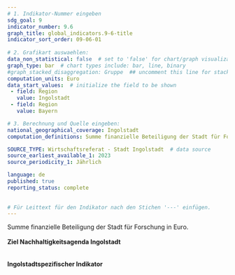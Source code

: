 ```yaml
---
# 1. Indikator-Nummer eingeben 
sdg_goal: 9 
indicator_number: 9.6
graph_title: global_indicators.9-6-title
indicator_sort_order: 09-06-01
 
# 2. Grafikart auswaehlen: 
data_non_statistical: false  # set to 'false' for chart/graph visualization 
graph_type: bar  # chart types include: bar, line, binary 
#graph_stacked_disaggregation: Gruppe  ## uncomment this line for stacked bars. eplace 'Geschlecht' with the field of aggregation. 
computation_units: Euro
data_start_values:  # initialize the field to be shown  
 - field: Region 
   value: Ingolstadt 
 - field: Region 
   value: Bayern 

# 3. Berechnung und Quelle eingeben: 
national_geographical_coverage: Ingolstadt 
computation_definitions: Summe finanzielle Beteiligung der Stadt für Forschung in Euro

SOURCE_TYPE: Wirtschaftsreferat - Stadt Ingolstadt  # data source  
source_earliest_available_1: 2023
source_periodicity_1: Jährlich

language: de   
published: true 
reporting_status: complete
 
 
# Für Leittext für den Indikator nach den Stichen '---' einfügen. 
---
```

Summe finanzielle Beteiligung der Stadt für Forschung in Euro.<br>
<br>
<b>Ziel Nachhaltigkeitsagenda Ingolstadt</b><br>
<br>
<br>
<b>Ingolstadtspezifischer Indikator</b>


